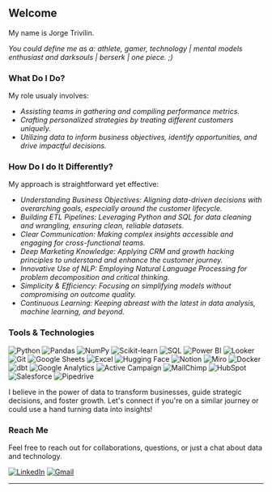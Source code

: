 ## Welcome

My name is Jorge Trivilin. 

*You could define me as a: athlete, gamer, technology | mental models enthusiast and darksouls | berserk | one piece. ;)*

### What Do I Do?

My role usualy involves:
- *Assisting teams in gathering and compiling performance metrics.*
- *Crafting personalized strategies by treating different customers uniquely.*
- *Utilizing data to inform business objectives, identify opportunities, and drive impactful decisions.*

### How Do I do It Differently?

My approach is straightforward yet effective:

- *Understanding Business Objectives: Aligning data-driven decisions with overarching goals, especially around the customer lifecycle.*
- *Building ETL Pipelines: Leveraging Python and SQL for data cleaning and wrangling, ensuring clean, reliable datasets.*
- *Clear Communication: Making complex insights accessible and engaging for cross-functional teams.*
- *Deep Marketing Knowledge: Applying CRM and growth hacking principles to understand and enhance the customer journey.*
- *Innovative Use of NLP: Employing Natural Language Processing for problem decomposition and critical thinking.*
- *Simplicity & Efficiency: Focusing on simplifying models without compromising on outcome quality.*
- *Continuous Learning: Keeping abreast with the latest in data analysis, machine learning, and beyond.*

### Tools & Technologies

![Python](https://img.shields.io/badge/Python-3776AB?style=for-the-badge&logo=python&logoColor=white)
![Pandas](https://img.shields.io/badge/Pandas-150458?style=for-the-badge&logo=pandas&logoColor=white)
![NumPy](https://img.shields.io/badge/NumPy-013243?style=for-the-badge&logo=numpy&logoColor=white)
![Scikit-learn](https://img.shields.io/badge/Scikit--learn-F7931E?style=for-the-badge&logo=scikit-learn&logoColor=white)
![SQL](https://img.shields.io/badge/SQL-4479A1?style=for-the-badge&logo=postgresql&logoColor=white)
![Power BI](https://img.shields.io/badge/Power%20BI-F2C811?style=for-the-badge&logo=power-bi&logoColor=black)
![Looker](https://img.shields.io/badge/Looker-4285F4?style=for-the-badge&logo=looker&logoColor=white)
![Git](https://img.shields.io/badge/Git-F05032?style=for-the-badge&logo=git&logoColor=white)
![Google Sheets](https://img.shields.io/badge/Google%20Sheets-34A853?style=for-the-badge&logo=google-sheets&logoColor=white)
![Excel](https://img.shields.io/badge/Excel-217346?style=for-the-badge&logo=microsoft-excel&logoColor=white)
![Hugging Face](https://img.shields.io/badge/Hugging_Face-F9A03C?style=for-the-badge&logo=huggingface&logoColor=white)
![Notion](https://img.shields.io/badge/Notion-000000?style=for-the-badge&logo=notion&logoColor=white)
![Miro](https://img.shields.io/badge/Miro-050038?style=for-the-badge&logo=miro&logoColor=white)
![Docker](https://img.shields.io/badge/Docker-2496ED?style=for-the-badge&logo=docker&logoColor=white)
![dbt](https://img.shields.io/badge/dbt-FF694B?style=for-the-badge&logo=dbt&logoColor=white)
![Google Analytics](https://img.shields.io/badge/Google_Analytics-E37400?style=for-the-badge&logo=google-analytics&logoColor=white)
![Active Campaign](https://img.shields.io/badge/Active_Campaign-3A7BD5?style=for-the-badge&logo=activecampaign&logoColor=white)
![MailChimp](https://img.shields.io/badge/MailChimp-FFE01B?style=for-the-badge&logo=mailchimp&logoColor=black)
![HubSpot](https://img.shields.io/badge/HubSpot-FF7A59?style=for-the-badge&logo=hubspot&logoColor=white)
![Salesforce](https://img.shields.io/badge/Salesforce_Marketing_Cloud-00A1E0?style=for-the-badge&logo=salesforce&logoColor=white)
![Pipedrive](https://img.shields.io/badge/Pipedrive-3C3C3B?style=for-the-badge&logo=pipedrive&logoColor=white)

I believe in the power of data to transform businesses, guide strategic decisions, and foster growth. Let's connect if you're on a similar journey or could use a hand turning data into insights!

### Reach Me

Feel free to reach out for collaborations, questions, or just a chat about data and technology.

[![LinkedIn](https://img.shields.io/badge/LinkedIn-0077B5?style=for-the-badge&logo=linkedin&logoColor=white)](https://www.linkedin.com/in/jorgetrivilin)
[![Gmail](https://img.shields.io/badge/Gmail-D14836?style=for-the-badge&logo=gmail&logoColor=white)](mailto:jorgetrivilin@gmail.com)

---
